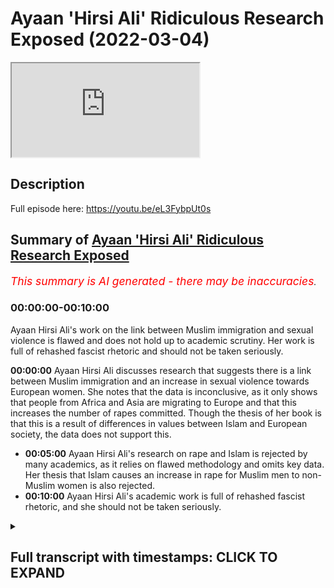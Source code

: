 # Ayaan 'Hirsi Ali' Ridiculous Research Exposed (2022-03-04)

<iframe loading='lazy' allow='autoplay' src='https://www.youtube.com/embed/LpHAK_-2YFs'></iframe>

## Description

Full episode here: <https://youtu.be/eL3FybpUt0s>

## Summary of [Ayaan 'Hirsi Ali' Ridiculous Research Exposed](https://www.youtube.com/watch?v=LpHAK_-2YFs)

*<span style="color:red; font-size:125%">This summary is AI generated - there may be inaccuracies</span>. [](/)*

### <a onclick="modifyYTiframeseektime('0')">00:00:00-00:10:00</a>

Ayaan Hirsi Ali's work on the link between Muslim immigration and sexual violence is flawed and does not hold up to academic scrutiny. Her work is full of rehashed fascist rhetoric and should not be taken seriously.

**<a onclick="modifyYTiframeseektime('0')">00:00:00</a>** Ayaan Hirsi Ali discusses research that suggests there is a link between Muslim immigration and an increase in sexual violence towards European women. She notes that the data is inconclusive, as it only shows that people from Africa and Asia are migrating to Europe and that this increases the number of rapes committed. Though the thesis of her book is that this is a result of differences in values between Islam and European society, the data does not support this.

* **<a onclick="modifyYTiframeseektime('300')">00:05:00</a>** Ayaan Hirsi Ali's research on rape and Islam is rejected by many academics, as it relies on flawed methodology and omits key data. Her thesis that Islam causes an increase in rape for Muslim men to non-Muslim women is also rejected.
* **<a onclick="modifyYTiframeseektime('600')">00:10:00</a>** Ayaan Hirsi Ali's academic work is full of rehashed fascist rhetoric, and she should not be taken seriously.

<details><summary><h2>Full transcript with timestamps: CLICK TO EXPAND</h2></summary>

<a onclick="modifyYTiframeseektime('0')">0:00:00</a> do you think that there's a link between  
<a onclick="modifyYTiframeseektime('3')">0:00:03</a> muslim immigration in europe and an  
<a onclick="modifyYTiframeseektime('5')">0:00:05</a> increase in sexual violence towards  
<a onclick="modifyYTiframeseektime('7')">0:00:07</a> european women  
<a onclick="modifyYTiframeseektime('9')">0:00:09</a> um  
<a onclick="modifyYTiframeseektime('10')">0:00:10</a> the answer to that is  
<a onclick="modifyYTiframeseektime('12')">0:00:12</a> yes and there are some caveats i've my  
<a onclick="modifyYTiframeseektime('15')">0:00:15</a> latest book is called pray  
<a onclick="modifyYTiframeseektime('18')">0:00:18</a> and the subtitle is islam immigration  
<a onclick="modifyYTiframeseektime('20')">0:00:20</a> and the erosion of the rights of women  
<a onclick="modifyYTiframeseektime('24')">0:00:24</a> the answer  
<a onclick="modifyYTiframeseektime('26')">0:00:26</a> my uneasy answer to this is yes the  
<a onclick="modifyYTiframeseektime('28')">0:00:28</a> caveat is not all muslim men  
<a onclick="modifyYTiframeseektime('32')">0:00:32</a> are misogynists and not all muslim men  
<a onclick="modifyYTiframeseektime('35')">0:00:35</a> harass or attack women or treat them  
<a onclick="modifyYTiframeseektime('37')">0:00:37</a> badly  
<a onclick="modifyYTiframeseektime('39')">0:00:39</a> but  
<a onclick="modifyYTiframeseektime('40')">0:00:40</a> there is a minority  
<a onclick="modifyYTiframeseektime('42')">0:00:42</a> and that minority is considerable  
<a onclick="modifyYTiframeseektime('45')">0:00:45</a> and that minority of  
<a onclick="modifyYTiframeseektime('48')">0:00:48</a> very young muslim men  
<a onclick="modifyYTiframeseektime('50')">0:00:50</a> have come from societies  
<a onclick="modifyYTiframeseektime('53')">0:00:53</a> where women are viewed differently from  
<a onclick="modifyYTiframeseektime('55')">0:00:55</a> the way they are viewed in europe and  
<a onclick="modifyYTiframeseektime('57')">0:00:57</a> once they come to europe they start to  
<a onclick="modifyYTiframeseektime('59')">0:00:59</a> behave in ways  
<a onclick="modifyYTiframeseektime('61')">0:01:01</a> that are hostile to women  
<a onclick="modifyYTiframeseektime('63')">0:01:03</a> sexual harassment graves gang rapes  
<a onclick="modifyYTiframeseektime('67')">0:01:07</a> even syndicates or grooming gangs that  
<a onclick="modifyYTiframeseektime('70')">0:01:10</a> prey on young girls  
<a onclick="modifyYTiframeseektime('72')">0:01:12</a> now what has islam goes to with any of  
<a onclick="modifyYTiframeseektime('75')">0:01:15</a> this  
<a onclick="modifyYTiframeseektime('77')">0:01:17</a> when you talk to  
<a onclick="modifyYTiframeseektime('78')">0:01:18</a> religious leaders muslim religious  
<a onclick="modifyYTiframeseektime('80')">0:01:20</a> leaders  
<a onclick="modifyYTiframeseektime('81')">0:01:21</a> what they say is  
<a onclick="modifyYTiframeseektime('83')">0:01:23</a> well the behavior of these men is wrong  
<a onclick="modifyYTiframeseektime('86')">0:01:26</a> but the fact that women are around in  
<a onclick="modifyYTiframeseektime('89')">0:01:29</a> public  
<a onclick="modifyYTiframeseektime('90')">0:01:30</a> uncovered  
<a onclick="modifyYTiframeseektime('91')">0:01:31</a> and by themselves is also wrong so then  
<a onclick="modifyYTiframeseektime('94')">0:01:34</a> they propose solutions that are  
<a onclick="modifyYTiframeseektime('97')">0:01:37</a> sharia-based in europe  
<a onclick="modifyYTiframeseektime('99')">0:01:39</a> that's one  
<a onclick="modifyYTiframeseektime('100')">0:01:40</a> number two  
<a onclick="modifyYTiframeseektime('102')">0:01:42</a> women are divided into those who good  
<a onclick="modifyYTiframeseektime('104')">0:01:44</a> and modest  
<a onclick="modifyYTiframeseektime('106')">0:01:46</a> and those who are bad  
<a onclick="modifyYTiframeseektime('108')">0:01:48</a> and bad women  
<a onclick="modifyYTiframeseektime('109')">0:01:49</a> whether it is  
<a onclick="modifyYTiframeseektime('111')">0:01:51</a> within  
<a onclick="modifyYTiframeseektime('112')">0:01:52</a> islam or within the tribal culture that  
<a onclick="modifyYTiframeseektime('116')">0:01:56</a> some of these young men come from  
<a onclick="modifyYTiframeseektime('118')">0:01:58</a> women who are regarded as bad are  
<a onclick="modifyYTiframeseektime('120')">0:02:00</a> regarded as unprotected  
<a onclick="modifyYTiframeseektime('123')">0:02:03</a> unprotected meaning unprotected by male  
<a onclick="modifyYTiframeseektime('125')">0:02:05</a> guardians  
<a onclick="modifyYTiframeseektime('126')">0:02:06</a> so in that sense what you see is  
<a onclick="modifyYTiframeseektime('129')">0:02:09</a> yeah and i have talked to some of these  
<a onclick="modifyYTiframeseektime('131')">0:02:11</a> young men  
<a onclick="modifyYTiframeseektime('132')">0:02:12</a> muslim men in europe and asked them why  
<a onclick="modifyYTiframeseektime('135')">0:02:15</a> is it that you can't if you behave this  
<a onclick="modifyYTiframeseektime('138')">0:02:18</a> way in egypt when you come to  
<a onclick="modifyYTiframeseektime('141')">0:02:21</a> germany why do you carry on behaving  
<a onclick="modifyYTiframeseektime('143')">0:02:23</a> this way  
<a onclick="modifyYTiframeseektime('144')">0:02:24</a> and  
<a onclick="modifyYTiframeseektime('145')">0:02:25</a> a lot of them who've actually  
<a onclick="modifyYTiframeseektime('147')">0:02:27</a> done some reflection on the differences  
<a onclick="modifyYTiframeseektime('150')">0:02:30</a> in societies just say  
<a onclick="modifyYTiframeseektime('151')">0:02:31</a> that they explain the differences and  
<a onclick="modifyYTiframeseektime('153')">0:02:33</a> they say  
<a onclick="modifyYTiframeseektime('155')">0:02:35</a> if i behaved this way in egypt or in  
<a onclick="modifyYTiframeseektime('158')">0:02:38</a> afghanistan or iraq i would meet with no  
<a onclick="modifyYTiframeseektime('161')">0:02:41</a> disapproval  
<a onclick="modifyYTiframeseektime('162')">0:02:42</a> the women who are targeted they are the  
<a onclick="modifyYTiframeseektime('164')">0:02:44</a> ones who are disapproved of because they  
<a onclick="modifyYTiframeseektime('166')">0:02:46</a> are the ones who put themselves in  
<a onclick="modifyYTiframeseektime('168')">0:02:48</a> trouble  
<a onclick="modifyYTiframeseektime('169')">0:02:49</a> and so  
<a onclick="modifyYTiframeseektime('170')">0:02:50</a> as you can see there's this big  
<a onclick="modifyYTiframeseektime('172')">0:02:52</a> clash of values or clash of civilization  
<a onclick="modifyYTiframeseektime('175')">0:02:55</a> i don't know what you want to call it  
<a onclick="modifyYTiframeseektime('177')">0:02:57</a> but on the treatment of women that  
<a onclick="modifyYTiframeseektime('180')">0:03:00</a> definitely is a clash of values when it  
<a onclick="modifyYTiframeseektime('182')">0:03:02</a> comes to the values of europe versus the  
<a onclick="modifyYTiframeseektime('184')">0:03:04</a> values of islam so on  
<a onclick="modifyYTiframeseektime('187')">0:03:07</a> the the the thesis and i'm not sure if  
<a onclick="modifyYTiframeseektime('189')">0:03:09</a> you want to ask this is a separate  
<a onclick="modifyYTiframeseektime('190')">0:03:10</a> question but the thesis that mcgann has  
<a onclick="modifyYTiframeseektime('193')">0:03:13</a> put forward  
<a onclick="modifyYTiframeseektime('194')">0:03:14</a> in her newest book pray is that actually  
<a onclick="modifyYTiframeseektime('197')">0:03:17</a> what you find is that muslim men the  
<a onclick="modifyYTiframeseektime('200')">0:03:20</a> immigration of muslim men to european  
<a onclick="modifyYTiframeseektime('202')">0:03:22</a> countries has increased rape this is  
<a onclick="modifyYTiframeseektime('204')">0:03:24</a> basically it and she mentions in page 33  
<a onclick="modifyYTiframeseektime('207')">0:03:27</a> of that book she says there's an actual  
<a onclick="modifyYTiframeseektime('209')">0:03:29</a> causal relationship  
<a onclick="modifyYTiframeseektime('210')">0:03:30</a> she says that there's a causal  
<a onclick="modifyYTiframeseektime('212')">0:03:32</a> relationship i've read her book the  
<a onclick="modifyYTiframeseektime('213')">0:03:33</a> entire book  
<a onclick="modifyYTiframeseektime('215')">0:03:35</a> and i've seen the data that she puts  
<a onclick="modifyYTiframeseektime('216')">0:03:36</a> forward for the claims that she makes  
<a onclick="modifyYTiframeseektime('219')">0:03:39</a> michaela and she and just go for the  
<a onclick="modifyYTiframeseektime('222')">0:03:42</a> idea  
<a onclick="modifyYTiframeseektime('222')">0:03:42</a> the idea is that muslim men immigration  
<a onclick="modifyYTiframeseektime('226')">0:03:46</a> coming into  
<a onclick="modifyYTiframeseektime('227')">0:03:47</a> european countries causes an increase in  
<a onclick="modifyYTiframeseektime('229')">0:03:49</a> rape that's what he's saying  
<a onclick="modifyYTiframeseektime('232')">0:03:52</a> now look  
<a onclick="modifyYTiframeseektime('233')">0:03:53</a> she mentions what is the data that she  
<a onclick="modifyYTiframeseektime('235')">0:03:55</a> mentioned she mentions data from about  
<a onclick="modifyYTiframeseektime('237')">0:03:57</a> five european countries including but  
<a onclick="modifyYTiframeseektime('239')">0:03:59</a> not limited to the united kingdom france  
<a onclick="modifyYTiframeseektime('242')">0:04:02</a> and sweden  
<a onclick="modifyYTiframeseektime('244')">0:04:04</a> now what she then states  
<a onclick="modifyYTiframeseektime('246')">0:04:06</a> is that there's evidence for a causal  
<a onclick="modifyYTiframeseektime('248')">0:04:08</a> relationship in page 33.  
<a onclick="modifyYTiframeseektime('251')">0:04:11</a> what is this data missing michaela this  
<a onclick="modifyYTiframeseektime('253')">0:04:13</a> data is missing  
<a onclick="modifyYTiframeseektime('255')">0:04:15</a> i mean this data has everything going  
<a onclick="modifyYTiframeseektime('256')">0:04:16</a> for it in fact except for the evidence  
<a onclick="modifyYTiframeseektime('260')">0:04:20</a> because this data does not even have  
<a onclick="modifyYTiframeseektime('264')">0:04:24</a> that these men are muslim men and that  
<a onclick="modifyYTiframeseektime('266')">0:04:26</a> might be a surprise and a shock to you  
<a onclick="modifyYTiframeseektime('268')">0:04:28</a> but this data is about where these men  
<a onclick="modifyYTiframeseektime('270')">0:04:30</a> come from so for instance she cites that  
<a onclick="modifyYTiframeseektime('272')">0:04:32</a> these men come from africa from uh  
<a onclick="modifyYTiframeseektime('274')">0:04:34</a> subcontinental asia but you will know  
<a onclick="modifyYTiframeseektime('277')">0:04:37</a> and i'm sure your viewers who are clever  
<a onclick="modifyYTiframeseektime('279')">0:04:39</a> people  
<a onclick="modifyYTiframeseektime('280')">0:04:40</a> who have been educated at a minor level  
<a onclick="modifyYTiframeseektime('282')">0:04:42</a> will know that africa is not it's not a  
<a onclick="modifyYTiframeseektime('284')">0:04:44</a> muslim continent the entire continent of  
<a onclick="modifyYTiframeseektime('287')">0:04:47</a> africa there are many muslims in it and  
<a onclick="modifyYTiframeseektime('289')">0:04:49</a> there are many christians in it so the  
<a onclick="modifyYTiframeseektime('291')">0:04:51</a> data is not conclusive in fact it  
<a onclick="modifyYTiframeseektime('293')">0:04:53</a> doesn't even show anything it just shows  
<a onclick="modifyYTiframeseektime('295')">0:04:55</a> that people coming from af there's an  
<a onclick="modifyYTiframeseektime('296')">0:04:56</a> increase of people coming from africa  
<a onclick="modifyYTiframeseektime('298')">0:04:58</a> and then there's an increase also in  
<a onclick="modifyYTiframeseektime('300')">0:05:00</a> rape okay well we tried the same  
<a onclick="modifyYTiframeseektime('303')">0:05:03</a> methodology michaela i actually tried  
<a onclick="modifyYTiframeseektime('305')">0:05:05</a> the same methodology with latin america  
<a onclick="modifyYTiframeseektime('308')">0:05:08</a> and america the united states of america  
<a onclick="modifyYTiframeseektime('311')">0:05:11</a> so people coming from latin america  
<a onclick="modifyYTiframeseektime('312')">0:05:12</a> which are not muslims as you know  
<a onclick="modifyYTiframeseektime('314')">0:05:14</a> when they go into america the united  
<a onclick="modifyYTiframeseektime('316')">0:05:16</a> states there is also a correlative  
<a onclick="modifyYTiframeseektime('319')">0:05:19</a> increase in rape now we can't say just  
<a onclick="modifyYTiframeseektime('322')">0:05:22</a> because there's a correlative increase  
<a onclick="modifyYTiframeseektime('324')">0:05:24</a> in rape and this is a fallacy by the way  
<a onclick="modifyYTiframeseektime('327')">0:05:27</a> that therefore the causation is those  
<a onclick="modifyYTiframeseektime('329')">0:05:29</a> people but even if we did say that  
<a onclick="modifyYTiframeseektime('332')">0:05:32</a> well latin americans are not muslim  
<a onclick="modifyYTiframeseektime('335')">0:05:35</a> latin americans are christians and  
<a onclick="modifyYTiframeseektime('338')">0:05:38</a> therefore the most part very small  
<a onclick="modifyYTiframeseektime('340')">0:05:40</a> muslim minor very very small and  
<a onclick="modifyYTiframeseektime('341')">0:05:41</a> negligible muslim minority and therefore  
<a onclick="modifyYTiframeseektime('345')">0:05:45</a> the whole thesis collapses  
<a onclick="modifyYTiframeseektime('347')">0:05:47</a> she even mentions and she lies through a  
<a onclick="modifyYTiframeseektime('350')">0:05:50</a> mission by mentioning data from the  
<a onclick="modifyYTiframeseektime('353')">0:05:53</a> world health organization and she is a  
<a onclick="modifyYTiframeseektime('354')">0:05:54</a> liar by the way she's a lie she lied to  
<a onclick="modifyYTiframeseektime('357')">0:05:57</a> the dutch parliament she lies by by a  
<a onclick="modifyYTiframeseektime('359')">0:05:59</a> mission by mentioning the who the only i  
<a onclick="modifyYTiframeseektime('363')">0:06:03</a> know the only data that has that the wh  
<a onclick="modifyYTiframeseektime('366')">0:06:06</a> has done on rape  
<a onclick="modifyYTiframeseektime('368')">0:06:08</a> and she she mentions certain things  
<a onclick="modifyYTiframeseektime('370')">0:06:10</a> about africa once again there's not even  
<a onclick="modifyYTiframeseektime('372')">0:06:12</a> a muslim continent in its entirety and  
<a onclick="modifyYTiframeseektime('374')">0:06:14</a> subcontinental asia but what she doesn't  
<a onclick="modifyYTiframeseektime('377')">0:06:17</a> mention is that according to the who  
<a onclick="modifyYTiframeseektime('380')">0:06:20</a> that same report that she mentions but  
<a onclick="modifyYTiframeseektime('381')">0:06:21</a> she omits this part  
<a onclick="modifyYTiframeseektime('383')">0:06:23</a> according to the who  
<a onclick="modifyYTiframeseektime('386')">0:06:26</a> that stranger rape is highest in what  
<a onclick="modifyYTiframeseektime('389')">0:06:29</a> they call the high income areas which is  
<a onclick="modifyYTiframeseektime('391')">0:06:31</a> the west so in other words stranger rape  
<a onclick="modifyYTiframeseektime('394')">0:06:34</a> is highest in  
<a onclick="modifyYTiframeseektime('396')">0:06:36</a> europe  
<a onclick="modifyYTiframeseektime('397')">0:06:37</a> or if you want to generalize europe and  
<a onclick="modifyYTiframeseektime('400')">0:06:40</a> america  
<a onclick="modifyYTiframeseektime('401')">0:06:41</a> and canada where you're from so wait a  
<a onclick="modifyYTiframeseektime('403')">0:06:43</a> minute what's going on here the whole  
<a onclick="modifyYTiframeseektime('405')">0:06:45</a> thesis starts to be destroyed and of  
<a onclick="modifyYTiframeseektime('407')">0:06:47</a> course as i've said to you before and  
<a onclick="modifyYTiframeseektime('409')">0:06:49</a> i'll say to you again islam prohibits  
<a onclick="modifyYTiframeseektime('411')">0:06:51</a> pre-marital  
<a onclick="modifyYTiframeseektime('412')">0:06:52</a> pre-marital  
<a onclick="modifyYTiframeseektime('414')">0:06:54</a> engagements between men and women how on  
<a onclick="modifyYTiframeseektime('416')">0:06:56</a> earth  
<a onclick="modifyYTiframeseektime('417')">0:06:57</a> can you get a thesis that says islam and  
<a onclick="modifyYTiframeseektime('420')">0:07:00</a> she mentions the word cause and it said  
<a onclick="modifyYTiframeseektime('422')">0:07:02</a> fallacy causes an increase in rape  
<a onclick="modifyYTiframeseektime('425')">0:07:05</a> for muslim men to non-muslim women where  
<a onclick="modifyYTiframeseektime('428')">0:07:08</a> islam limits it to the highest level  
<a onclick="modifyYTiframeseektime('431')">0:07:11</a> stranger rape funny enough according to  
<a onclick="modifyYTiframeseektime('433')">0:07:13</a> the who is lowest in areas which are  
<a onclick="modifyYTiframeseektime('436')">0:07:16</a> most populated by muslim people like the  
<a onclick="modifyYTiframeseektime('438')">0:07:18</a> subcontinental area  
<a onclick="modifyYTiframeseektime('440')">0:07:20</a> of course they say that's because the  
<a onclick="modifyYTiframeseektime('442')">0:07:22</a> cultural reasons of a woman coming out  
<a onclick="modifyYTiframeseektime('443')">0:07:23</a> and all that kind of thing that's their  
<a onclick="modifyYTiframeseektime('444')">0:07:24</a> analysis but that's not their data  
<a onclick="modifyYTiframeseektime('447')">0:07:27</a> furthermore  
<a onclick="modifyYTiframeseektime('448')">0:07:28</a> if it was to do with the jurisprudence  
<a onclick="modifyYTiframeseektime('451')">0:07:31</a> then we know that orthodox jews have a  
<a onclick="modifyYTiframeseektime('454')">0:07:34</a> very similar if not more strict way more  
<a onclick="modifyYTiframeseektime('457')">0:07:37</a> strict  
<a onclick="modifyYTiframeseektime('459')">0:07:39</a> kind of jurisprudential tradition when  
<a onclick="modifyYTiframeseektime('461')">0:07:41</a> it comes to the interaction of men and  
<a onclick="modifyYTiframeseektime('462')">0:07:42</a> women however  
<a onclick="modifyYTiframeseektime('464')">0:07:44</a> i will tell you michaela despite that  
<a onclick="modifyYTiframeseektime('466')">0:07:46</a> being the case we don't see  
<a onclick="modifyYTiframeseektime('469')">0:07:49</a> that that is causing any rape within  
<a onclick="modifyYTiframeseektime('471')">0:07:51</a> jewish communities or jewish men doing  
<a onclick="modifyYTiframeseektime('473')">0:07:53</a> that to non-jewish women  
<a onclick="modifyYTiframeseektime('475')">0:07:55</a> she mentions in her one of her  
<a onclick="modifyYTiframeseektime('477')">0:07:57</a> interviews that she does she says that  
<a onclick="modifyYTiframeseektime('479')">0:07:59</a> therefore muslim people need to be made  
<a onclick="modifyYTiframeseektime('482')">0:08:02</a> uh be taught how to be egalitarian we  
<a onclick="modifyYTiframeseektime('484')">0:08:04</a> believe in a complementarian system  
<a onclick="modifyYTiframeseektime('486')">0:08:06</a> where there's a managerial hierarchy and  
<a onclick="modifyYTiframeseektime('487')">0:08:07</a> the man's at the head of it we do  
<a onclick="modifyYTiframeseektime('488')">0:08:08</a> believe in that michael we're gonna lie  
<a onclick="modifyYTiframeseektime('490')">0:08:10</a> to you in the households that's we  
<a onclick="modifyYTiframeseektime('491')">0:08:11</a> really that's the only way we can do it  
<a onclick="modifyYTiframeseektime('493')">0:08:13</a> however  
<a onclick="modifyYTiframeseektime('494')">0:08:14</a> she's saying no she's trying to impose a  
<a onclick="modifyYTiframeseektime('496')">0:08:16</a> feminist narrative which you should be  
<a onclick="modifyYTiframeseektime('497')">0:08:17</a> opposed to and your father is already  
<a onclick="modifyYTiframeseektime('498')">0:08:18</a> opposed to which she says that she's  
<a onclick="modifyYTiframeseektime('501')">0:08:21</a> trying to uh that men that coming in  
<a onclick="modifyYTiframeseektime('503')">0:08:23</a> from abroad should now be kind of vetted  
<a onclick="modifyYTiframeseektime('506')">0:08:26</a> by told by being told what by being told  
<a onclick="modifyYTiframeseektime('509')">0:08:29</a> that they need to believe in the  
<a onclick="modifyYTiframeseektime('510')">0:08:30</a> egalitarian family system now if that's  
<a onclick="modifyYTiframeseektime('512')">0:08:32</a> the case that's not going to happen with  
<a onclick="modifyYTiframeseektime('514')">0:08:34</a> just muslims that should also happen  
<a onclick="modifyYTiframeseektime('515')">0:08:35</a> with christians with traditional  
<a onclick="modifyYTiframeseektime('517')">0:08:37</a> conservative values and it can happen  
<a onclick="modifyYTiframeseektime('518')">0:08:38</a> with jews as well and if that's the case  
<a onclick="modifyYTiframeseektime('520')">0:08:40</a> now she's ex this is a kind of corrosive  
<a onclick="modifyYTiframeseektime('524')">0:08:44</a> uh  
<a onclick="modifyYTiframeseektime('525')">0:08:45</a> restriction on on human freedom which is  
<a onclick="modifyYTiframeseektime('528')">0:08:48</a> unusual it's a creeping in of  
<a onclick="modifyYTiframeseektime('529')">0:08:49</a> collectivist discourse and it's very  
<a onclick="modifyYTiframeseektime('531')">0:08:51</a> unusual because in other places she  
<a onclick="modifyYTiframeseektime('532')">0:08:52</a> denies that she's a collectivist in  
<a onclick="modifyYTiframeseektime('534')">0:08:54</a> summary therefore i will say that the  
<a onclick="modifyYTiframeseektime('536')">0:08:56</a> thesis is most pathetic  
<a onclick="modifyYTiframeseektime('538')">0:08:58</a> and it's it's it is most  
<a onclick="modifyYTiframeseektime('541')">0:09:01</a> uh rejected it i it cannot be and it has  
<a onclick="modifyYTiframeseektime('544')">0:09:04</a> already been refuted by the way by many  
<a onclick="modifyYTiframeseektime('545')">0:09:05</a> many academics but for example jill  
<a onclick="modifyYTiframeseektime('548')">0:09:08</a> philippovich who's recently written a  
<a onclick="modifyYTiframeseektime('551')">0:09:11</a> comprehensive refutation of this  
<a onclick="modifyYTiframeseektime('553')">0:09:13</a> nonsense that this miserable specimen of  
<a onclick="modifyYTiframeseektime('555')">0:09:15</a> an academic charlatan has written  
<a onclick="modifyYTiframeseektime('557')">0:09:17</a> forward and some reason as being  
<a onclick="modifyYTiframeseektime('560')">0:09:20</a> is being taken seriously by people but  
<a onclick="modifyYTiframeseektime('563')">0:09:23</a> it cannot be taken seriously by people  
<a onclick="modifyYTiframeseektime('565')">0:09:25</a> this is basically let me show you  
<a onclick="modifyYTiframeseektime('566')">0:09:26</a> something and mikayla sensei on the  
<a onclick="modifyYTiframeseektime('567')">0:09:27</a> topic it's basically a rehashing  
<a onclick="modifyYTiframeseektime('570')">0:09:30</a> of  
<a onclick="modifyYTiframeseektime('571')">0:09:31</a> uh it's the rehashing of the jewish  
<a onclick="modifyYTiframeseektime('573')">0:09:33</a> discourses as you can see here the  
<a onclick="modifyYTiframeseektime('576')">0:09:36</a> fascistic juice the jewish problem you  
<a onclick="modifyYTiframeseektime('578')">0:09:38</a> see the white woman there and then the  
<a onclick="modifyYTiframeseektime('579')">0:09:39</a> jewish man can you see this kind of  
<a onclick="modifyYTiframeseektime('580')">0:09:40</a> thing can you see it i'm not sure if you  
<a onclick="modifyYTiframeseektime('581')">0:09:41</a> can see that this is the kind of thing  
<a onclick="modifyYTiframeseektime('583')">0:09:43</a> before uh i'm not sure if you can see  
<a onclick="modifyYTiframeseektime('585')">0:09:45</a> that or not  
<a onclick="modifyYTiframeseektime('586')">0:09:46</a> a little bit closer would probably be  
<a onclick="modifyYTiframeseektime('588')">0:09:48</a> better can you put that a bit closer  
<a onclick="modifyYTiframeseektime('589')">0:09:49</a> please  
<a onclick="modifyYTiframeseektime('590')">0:09:50</a> this is the kind of newspaper article  
<a onclick="modifyYTiframeseektime('592')">0:09:52</a> where the jewish problem the white woman  
<a onclick="modifyYTiframeseektime('594')">0:09:54</a> there's the prize and all the people the  
<a onclick="modifyYTiframeseektime('596')">0:09:56</a> jewish man there bring it back a bit  
<a onclick="modifyYTiframeseektime('597')">0:09:57</a> bring it back  
<a onclick="modifyYTiframeseektime('599')">0:09:59</a> bring it yeah yeah yeah can you see it  
<a onclick="modifyYTiframeseektime('602')">0:10:02</a> wait a  
<a onclick="modifyYTiframeseektime('609')">0:10:09</a> this is before what happened the pogroms  
<a onclick="modifyYTiframeseektime('611')">0:10:11</a> and whatever happened this is the  
<a onclick="modifyYTiframeseektime('612')">0:10:12</a> discourse she's just it's just rehashing  
<a onclick="modifyYTiframeseektime('614')">0:10:14</a> a fascistic discourse and  
<a onclick="modifyYTiframeseektime('617')">0:10:17</a> being academics and clever people we  
<a onclick="modifyYTiframeseektime('620')">0:10:20</a> should you know i'm sure people in the  
<a onclick="modifyYTiframeseektime('622')">0:10:22</a> new conservative movement or the  
<a onclick="modifyYTiframeseektime('623')">0:10:23</a> alt-right whoever is in america and in  
<a onclick="modifyYTiframeseektime('626')">0:10:26</a> the west will be able to see this what  
<a onclick="modifyYTiframeseektime('627')">0:10:27</a> it is it's nonsense it's academically  
<a onclick="modifyYTiframeseektime('630')">0:10:30</a> redundant and it is the most ridiculous  
<a onclick="modifyYTiframeseektime('632')">0:10:32</a> thesis i've ever seen in my life by  
<a onclick="modifyYTiframeseektime('634')">0:10:34</a> someone who has no peer-reviewed work  
<a onclick="modifyYTiframeseektime('637')">0:10:37</a> and should not be taken seriously by  
<a onclick="modifyYTiframeseektime('638')">0:10:38</a> anybody  
</details>

